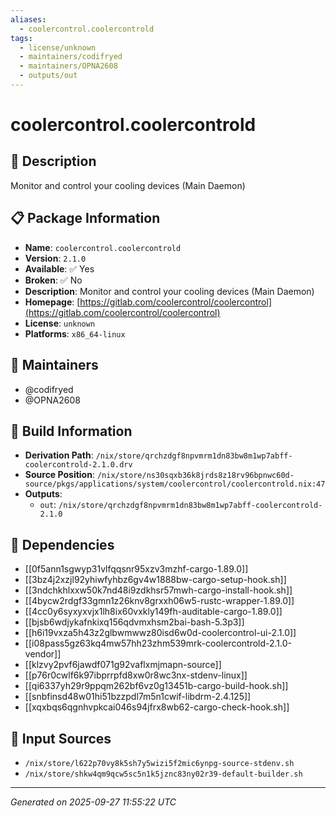 ```yaml
---
aliases:
  - coolercontrol.coolercontrold
tags:
  - license/unknown
  - maintainers/codifryed
  - maintainers/OPNA2608
  - outputs/out
---
```


# coolercontrol.coolercontrold

## 📝 Description

Monitor and control your cooling devices (Main Daemon)

## 📋 Package Information

- **Name**: `coolercontrol.coolercontrold`
- **Version**: `2.1.0`
- **Available**: ✅ Yes
- **Broken**: ✅ No
- **Description**: Monitor and control your cooling devices (Main Daemon)
- **Homepage**: [https://gitlab.com/coolercontrol/coolercontrol](https://gitlab.com/coolercontrol/coolercontrol)
- **License**: `unknown`
- **Platforms**: `x86_64-linux`
## 👥 Maintainers

- @codifryed
- @OPNA2608


## 🔧 Build Information

- **Derivation Path**: `/nix/store/qrchzdgf8npvmrm1dn83bw8m1wp7abff-coolercontrold-2.1.0.drv`
- **Source Position**: `/nix/store/ns30sqxb36k8jrds8z18rv96bpnwc60d-source/pkgs/applications/system/coolercontrol/coolercontrold.nix:47`
- **Outputs**:
  - `out`:  `/nix/store/qrchzdgf8npvmrm1dn83bw8m1wp7abff-coolercontrold-2.1.0`

## 🔗 Dependencies

- [[0f5ann1sgwyp31vlfqqsnr95xzv3mzhf-cargo-1.89.0]]
- [[3bz4j2xzjl92yhiwfyhbz6gv4w1888bw-cargo-setup-hook.sh]]
- [[3ndchkhlxxw50k7nd48i9zdkhsr57mwh-cargo-install-hook.sh]]
- [[4bycw2rdgf33gmn1z26knv8grxxh06w5-rustc-wrapper-1.89.0]]
- [[4cc0y6syxyxvjx1lh8ix60vxkly149fh-auditable-cargo-1.89.0]]
- [[bjsb6wdjykafnkixq156qdvmxhsm2bai-bash-5.3p3]]
- [[h6i19vxza5h43z2glbwmwwz80isd6w0d-coolercontrol-ui-2.1.0]]
- [[i08pass5gz63kq4mw57hh23zhm539mrk-coolercontrold-2.1.0-vendor]]
- [[klzvy2pvf6jawdf071g92vaflxmjmapn-source]]
- [[p76r0cwlf6k97ibprrpfd8xw0r8wc3nx-stdenv-linux]]
- [[qi6337yh29r9ppqm262bf6vz0g13451b-cargo-build-hook.sh]]
- [[snbfinsd48w01hi51bzzpdl7m5n1cwif-libdrm-2.4.125]]
- [[xqxbqs6qgnhvpkcai046s94jfrx8wb62-cargo-check-hook.sh]]

## 📁 Input Sources

- `/nix/store/l622p70vy8k5sh7y5wizi5f2mic6ynpg-source-stdenv.sh`
- `/nix/store/shkw4qm9qcw5sc5n1k5jznc83ny02r39-default-builder.sh`

---
*Generated on 2025-09-27 11:55:22 UTC*
